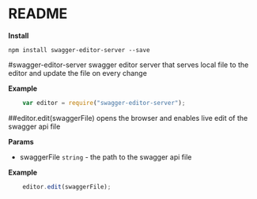 # README #

**Install**

    npm install swagger-editor-server --save

<a name="module_swagger-editor-server"></a>
#swagger-editor-server
swagger editor server that serves local file to the editor and update the file on every change

**Example**  
```javascript
    var editor = require("swagger-editor-server");
```

<a name="module_swagger-editor-server.edit"></a>
##editor.edit(swaggerFile)
opens the browser and enables live edit of the swagger api file

**Params**

- swaggerFile `string` - the path to the swagger api file  

**Example**  
```javascript
    editor.edit(swaggerFile);
```



